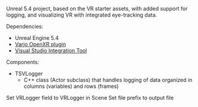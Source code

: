 Unreal 5.4 project, based on the VR starter assets, with added support for logging, and visualizing VR with integrated eye-tracking data.

Dependencies:
- Unreal Engine 5.4
- [Varjo OpenXR plugin](https://fab.com/s/5761f1f00efa)
- [Visual Studio Integration Tool](https://fab.com/s/81403d127574)

Components:
- TSVLogger
  - C++ class (Actor subclass) that handles logging of data organized in columns (variables) and rows (frames)
 
Set VRLogger field to VRLogger in Scene
Set file prefix to output file

